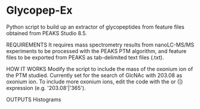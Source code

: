 # Glycopep-Ex
Python script to build up an extractor of glycopeptides from feature files obtained from PEAKS Studio 8.5. 

REQUIREMENTS
It requires mass spectrometry results from nanoLC-MS/MS experiments to be processed with the PEAKS PTM algorithm, and feature files to be exported from PEAKS as tab-delimited text files (.txt).

HOW IT WORKS
Modify the script to include the mass of the oxonium ion of the PTM studied. Currently set for the search of GlcNAc with 203.08 as oxonium ion. To include more oxonium ions, edit the code with the or (|) expression (e.g. '203.08'|'365'). 

OUTPUTS
Histograms

